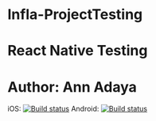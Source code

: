 # Infla-ProjectTesting
# React Native Testing 
# Author: Ann Adaya


iOS: [![Build status](https://build.appcenter.ms/v0.1/apps/44813561-7c25-465d-9111-29cd5edc2e65/branches/dev/badge)](https://appcenter.ms)
Android: [![Build status](https://build.appcenter.ms/v0.1/apps/6fb5af44-8a22-4d28-aa72-2ebf50abcde6/branches/dev/badge)](https://appcenter.ms)
